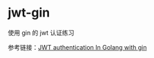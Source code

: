 # jwt-gin

使用 gin 的 jwt 认证练习

参考链接：[JWT authentication In Golang with gin](https://medium.com/wesionary-team/jwt-authentication-in-golang-with-gin-63dbc0816d55)